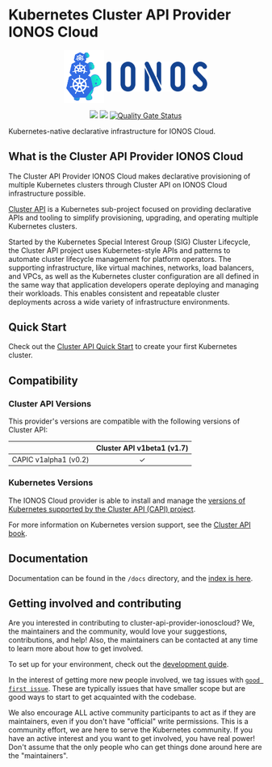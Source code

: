 # Kubernetes Cluster API Provider IONOS Cloud

<p align="center">
<img src="https://raw.githubusercontent.com/kubernetes-sigs/cluster-api/main/docs/book/src/images/introduction.svg"  width="80" style="vertical-align: middle;">
<img src="./docs/LOGO_IONOS_Blue_RGB.png" width="200" style="vertical-align: middle;">
</p>
<p align="center">
<!-- go doc / reference card -->
<a href="https://pkg.go.dev/ionos-cloud/cluster-api-provider-ionoscloud">
<img src="https://godoc.org/ionos-cloud/cluster-api-provider-ionoscloud?status.svg"></a>
<!-- goreportcard badge -->
<a href="https://goreportcard.com/report/ionos-cloud/cluster-api-provider-ionoscloud">
<img src="https://goreportcard.com/badge/ionos-cloud/cluster-api-provider-ionoscloud"></a>
<!-- sonarcloud badge -->
<a href="https://sonarcloud.io/summary/new_code?id=ionos-cloud_cluster-api-provider-ionoscloud">
<img src="https://sonarcloud.io/api/project_badges/measure?project=ionos-cloud_cluster-api-provider-ionoscloud&metric=alert_status&token=61ea2f753f2b2a3ed9a2cf966248fdd57d7f6ebd" alt="Quality Gate Status"></a>
<!-- join kubernetes slack channel for cluster-api-provider-ionos-cloud -->
<!-- <a href="https://kubernetes.slack.com/messages/TBD"> -->
<!-- <img src="https://img.shields.io/badge/join%20slack-%23cluster--api--ionoscloud-003d8f?logo=slack"></a> -->
</p>

Kubernetes-native declarative infrastructure for IONOS Cloud.

## What is the Cluster API Provider IONOS Cloud

The Cluster API Provider IONOS Cloud makes declarative provisioning of multiple Kubernetes clusters through Cluster API on IONOS Cloud infrastructure possible.

[Cluster API][cluster_api] is a Kubernetes sub-project focused on providing declarative APIs and tooling to simplify provisioning, upgrading, and operating multiple Kubernetes clusters.

Started by the Kubernetes Special Interest Group (SIG) Cluster Lifecycle, the Cluster API project uses Kubernetes-style APIs and patterns to automate cluster lifecycle management for platform operators. The supporting infrastructure, like virtual machines, networks, load balancers, and VPCs, as well as the Kubernetes cluster configuration are all defined in the same way that application developers operate deploying and managing their workloads. This enables consistent and repeatable cluster deployments across a wide variety of infrastructure environments.

## Quick Start

Check out the [Cluster API Quick Start](docs/quickstart.md) to create your first Kubernetes cluster.

<!-- ## Getting Help

If you need help with CAPIC, please visit the [#cluster-api-ionoscloud][slack] channel on Slack or open a [GitHub issue](CONTRIBUTING.md). -->

## Compatibility

### Cluster API Versions

This provider's versions are compatible with the following versions of Cluster API:

|                        | Cluster API v1beta1 (v1.7) |
|------------------------|:--------------------------:|
| CAPIC v1alpha1 (v0.2)  |             ✓              |

### Kubernetes Versions 

The IONOS Cloud provider is able to install and manage the [versions of Kubernetes supported by the Cluster API (CAPI) project](https://cluster-api.sigs.k8s.io/reference/versions.html#supported-kubernetes-versions).

For more information on Kubernetes version support, see the [Cluster API book](https://cluster-api.sigs.k8s.io/reference/versions.html).

## Documentation

Documentation can be found in the `/docs` directory, and the [index is here](docs/).

## Getting involved and contributing

Are you interested in contributing to cluster-api-provider-ionoscloud? We, the
maintainers and the community, would love your suggestions, contributions, and help!
Also, the maintainers can be contacted at any time to learn more about how to get
involved.

To set up for your environment, check out the [development guide](docs/development.md).

In the interest of getting more new people involved, we tag issues with
[`good first issue`][good_first_issue].
These are typically issues that have smaller scope but are good ways to start
to get acquainted with the codebase.

We also encourage ALL active community participants to act as if they are
maintainers, even if you don't have "official" write permissions. This is a
community effort, we are here to serve the Kubernetes community. If you have an
active interest and you want to get involved, you have real power! Don't assume
that the only people who can get things done around here are the "maintainers".

<!-- References -->

<!-- [slack]: https://kubernetes.slack.com/messages/??? -->
[good_first_issue]: https://github.com/ionos-cloud/cluster-api-provider-ionoscloud/issues?q=is%3Aissue+is%3Aopen+sort%3Aupdated-desc+label%3A%22good+first+issue%22
[bug_report]: https://github.com/ionos-cloud/cluster-api-provider-ionoscloud/issues/new?template=bug_report.md
[feature_request]: https://github.com/kubernetes-sigs/cluster-api-provider-ionoscloud/issues/new?template=feature_request.md
[cluster_api]: https://github.com/kubernetes-sigs/cluster-api

